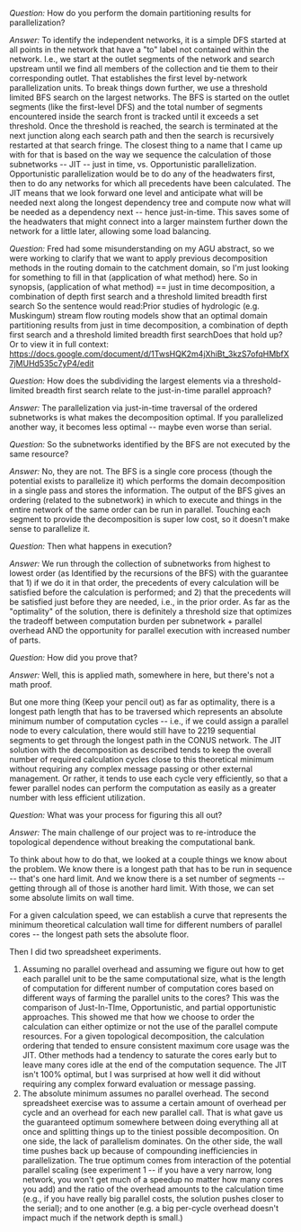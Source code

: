 
_Question:_
How do you perform the domain partitioning results for parallelization?

_Answer:_
To identify the independent networks, it is a simple DFS started at all points in the network that have a "to" label not contained within the network. I.e., we start at the outlet segments of the network and search upstream until we find all members of the collection and tie them to their corresponding outlet.
That establishes the first level by-network parallelization units.
To break things down further, we use a threshold limited BFS search on the largest networks. The BFS is started on the outlet segments (like the first-level DFS) and the total number of segments encountered inside the search front is tracked until it exceeds a set threshold. Once the threshold is reached, the search is terminated at the next junction along each search path and then the search is recursively restarted at that search fringe. The closest thing to a name that I came up with for that is based on the way we sequence the calculation of those subnetworks -- JIT -- just in time, vs. Opportunistic parallelization. Opportunistic parallelization would be to do any of the headwaters first, then to do any networks for which all precedents have been calculated. The JIT means that we look forward one level and anticipate what will be needed next along the longest dependency tree and compute now what will be needed as a dependency next -- hence just-in-time. This saves some of the headwaters that might connect into a larger mainstem further down the network for a little later, allowing some load balancing.

_Question:_
Fred had some misunderstanding on my AGU abstract, so we were working to clarify that we want to apply previous decomposition methods in the routing domain to the catchment domain, so I'm just looking for something to fill in that (application of what method) here.  So in synopsis, (application of what method) == just in time decomposition, a combination of depth first search and a threshold limited breadth first search
So the sentence would read:Prior studies of hydrologic (e.g. Muskingum) stream flow routing models show that an optimal domain partitioning results from just in time decomposition, a combination of depth first search and a threshold limited breadth first searchDoes that hold up?
Or to view it in full context: https://docs.google.com/document/d/1TwsHQK2m4jXhiBt_3kzS7ofqHMbfX7jMUHd535c7yP4/edit

_Question:_
How does the subdividing the largest elements via a threshold-limited breadth first search relate to the just-in-time parallel approach?

_Answer:_
The parallelization via just-in-time traversal of the ordered subnetworks is what makes the decomposition optimal.
If you parallelized another way, it becomes less optimal -- maybe even worse than serial.

_Question:_
So the subnetworks identified by the BFS are not executed by the same resource?

_Answer:_
No, they are not. The BFS is a single core process (though the potential exists to parallelize it) which performs the domain decomposition in a single pass and stores the information. The output of the BFS gives an ordering (related to the subnetwork) in which to execute
and things in the entire network of the same order can be run in parallel.
Touching each segment to provide the decomposition is super low cost, so it doesn't make sense to parallelize it.

_Question:_
Then what happens in execution?

_Answer:_
We run through the collection of subnetworks from highest to lowest order (as Identified by the recursions of the BFS) with the guarantee that 1) if we do it in that order, the precedents of every calculation will be satisfied before the calculation is performed; and 2) that the precedents will be satisfied just before they are needed, i.e., in the prior order.
As far as the "optimality" of the solution, there is definitely a threshold size that optimizes the tradeoff between computation burden per subnetwork + parallel overhead AND the opportunity for parallel execution with increased number of parts.

_Question:_
How did you prove that?

_Answer:_
Well, this is applied math, somewhere in here, but there's not a math proof. 

But one more thing (Keep your pencil out) as far as optimality, there is a longest path length that has to be traversed which represents an absolute minimum number of computation cycles -- i.e., if we could assign a parallel node to every calculation, there would still have to 2219 sequential segments to get through the longest path in the CONUS network. The JIT solution with the decomposition as described tends to keep the overall number of required calculation cycles close to this theoretical minimum without requiring any complex message passing or other external management.
Or rather, it tends to use each cycle very efficiently, so that a fewer parallel nodes can perform the computation as easily as a greater number with less efficient utilization.

_Question:_
What was your process for figuring this all out?

_Answer:_
The main challenge of our project was to re-introduce the topological dependence without breaking the computational bank. 

To think about how to do that, we looked at a couple things we know about the problem. We know there is a longest path that has to be run in sequence -- that's one hard limit. And we know there is a set number of segments -- getting through all of those is another hard limit. With those, we can set some absolute limits on wall time.

For a given calculation speed, we can establish a curve that represents the minimum theoretical calculation wall time for different numbers of parallel cores -- the longest path sets the absolute floor. 

Then I did two spreadsheet experiments. 
1) Assuming no parallel overhead and assuming we figure out how to get each parallel unit to be the same computational size, what is the length of computation for different number of computation cores based on different ways of farming the parallel units to the cores? This was the comparison of Just-In-TIme, Opportunistic, and partial opportunistic approaches. This showed me that how we choose to order the calculation can either optimize or not the use of the parallel compute resources. For a given topological decomposition, the calculation ordering that tended to ensure consistent maximum core usage was the JIT. Other methods had a tendency to saturate the cores early but to leave many cores idle at the end of the computation sequence. The JIT isn't 100% optimal, but I was surprised at how well it did without requiring any complex forward evaluation or message passing. 
2) The absolute minimum assumes no parallel overhead. The second spreadsheet exercise was to assume a certain amount of overhead per cycle and an overhead for each new parallel call. That is what gave us the guaranteed optimum somewhere between doing everything all at once and splitting things up to the tiniest possible decomposition. On one side, the lack of parallelism dominates. On the other side, the wall time pushes back up because of compounding inefficiencies in parallelization. The true optimum comes from interaction of the potential parallel scaling (see experiment 1 -- if you have a very narrow, long network, you won't get much of a speedup no matter how many cores you add) and the ratio of the overhead amounts to the calculation time (e.g., if you have really big parallel costs, the solution pushes closer to the serial); and to one another (e.g. a big per-cycle overhead doesn't impact much if the network depth is small.) 
